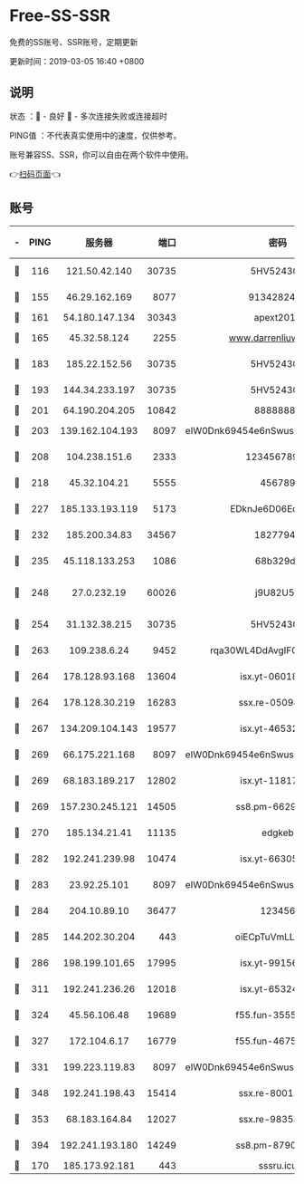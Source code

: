 # Free-SS-SSR

免费的SS账号、SSR账号，定期更新

更新时间：2019-03-05 16:40 +0800

## 说明

状态     ：🙂 - 良好 🙁 - 多次连接失败或连接超时

PING值   ：不代表真实使用中的速度，仅供参考。

账号兼容SS、SSR，你可以自由在两个软件中使用。

👉[扫码页面](https://liesauer.github.io/free-ss-ssr.github.io/)👈

## 账号

|-|PING|服务器|端口|密码|加密方式|区域|
|:----:|:----:|:-----:|-----:|:----:|:----:|:----:|
|🙂|116|121.50.42.140|30735|5HV52430C|aes-256-cfb|JP|
|🙂|155|46.29.162.169|8077|9134282479|aes-256-cfb|RU|
|🙂|161|54.180.147.134|30343|apext2019|chacha20|KR|
|🙂|165|45.32.58.124|2255|www.darrenliuwei.com|aes-256-cfb|JP|
|🙂|183|185.22.152.56|30735|5HV52430C|aes-256-cfb|RU|
|🙂|193|144.34.233.197|30735|5HV52430C|aes-256-cfb|US|
|🙂|201|64.190.204.205|10842|88888888|rc4-md5|US|
|🙂|203|139.162.104.193|8097|eIW0Dnk69454e6nSwuspv9DmS201tQ0D|aes-256-cfb|JP|
|🙂|208|104.238.151.6|2333|12345678900|aes-256-cfb|JP|
|🙂|218|45.32.104.21|5555|456789|aes-256-cfb|SG|
|🙂|227|185.133.193.119|5173|EDknJe6D06EoWDaw|aes-256-cfb|US|
|🙂|232|185.200.34.83|34567|18277940|aes-256-cfb|US|
|🙂|235|45.118.133.253|1086|68b329da|aes-256-cfb|SG|
|🙂|248|27.0.232.19|60026|j9U82U53|xchacha20-ietf-poly1305|HK|
|🙂|254|31.132.38.215|30735|5HV52430C|aes-256-cfb|US|
|🙂|263|109.238.6.24|9452|rqa30WL4DdAvgIFG6Fs3znzTa|aes-256-cfb|FR|
|🙂|264|178.128.93.168|13604|isx.yt-06018557|aes-256-cfb|SG|
|🙂|264|178.128.30.219|16283|ssx.re-05098737|aes-256-cfb|SG|
|🙂|267|134.209.104.143|19577|isx.yt-46532093|aes-256-cfb|SG|
|🙂|269|66.175.221.168|8097|eIW0Dnk69454e6nSwuspv9DmS201tQ0D|aes-256-cfb|US|
|🙂|269|68.183.189.217|12802|isx.yt-11817272|aes-256-cfb|SG|
|🙂|269|157.230.245.121|14505|ss8.pm-66291298|aes-256-cfb|SG|
|🙂|270|185.134.21.41|11135|edgkeb|aes-256-cfb|GB|
|🙂|282|192.241.239.98|10474|isx.yt-66305789|aes-256-cfb|US|
|🙂|283|23.92.25.101|8097|eIW0Dnk69454e6nSwuspv9DmS201tQ0D|aes-256-cfb|US|
|🙂|284|204.10.89.10|36477|123456|aes-256-cfb|US|
|🙂|285|144.202.30.204|443|oiECpTuVmLLxk4Ts|aes-256-cfb|US|
|🙂|286|198.199.101.65|17995|isx.yt-99156617|aes-256-cfb|US|
|🙂|311|192.241.236.26|12018|isx.yt-65324687|aes-256-cfb|US|
|🙂|324|45.56.106.48|19689|f55.fun-35553896|aes-256-cfb|US|
|🙂|327|172.104.6.17|16779|f55.fun-46758883|aes-256-cfb|US|
|🙂|331|199.223.119.83|8097|eIW0Dnk69454e6nSwuspv9DmS201tQ0D|aes-256-cfb|US|
|🙂|348|192.241.198.43|15414|ssx.re-80011853|aes-256-cfb|US|
|🙂|353|68.183.164.84|12027|ssx.re-98353695|aes-256-cfb|US|
|🙂|394|192.241.193.180|14249|ss8.pm-87905446|aes-256-cfb|US|
|🙁|170|185.173.92.181|443|sssru.icu|rc4-md5|RU|
